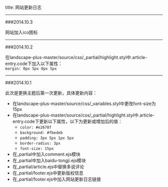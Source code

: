 title: 网站更新日志

---

###2014.10.3

网站加入ico图标

---

###2014.10.2

在landscape-plus-master/source/css/_partial/highlight.styl中.article-entry.code下加入以下属性：  
	`margin: 0px 5px 0px 5px`

---
###2014.10.1

此次是更换主题后第一次更新，具体更新内容：

* 在landscape-plus-master/source/css/_variables.styl中更改font-size为15px
* 在landscape-plus-master/source/css/_partial/highlight.styl中.article-entry.code下更新以下属性，以下为更新或增加后的值：  
	* `color: #e2678f`
	* `background: #fbedeb`
	* `padding: 3px 5px 1px 5px`
	* `border-radius: 3px`
	* `font-size: 15px`
* 在_partial中加入comment.ejs模块
* 在_partial中加入baidu-tongji.ejs模块
* 在_partial/article.ejs中替换多说评论
* 在_partial/footer.ejs中更新版权信息
* 在_partial/footer.ejs中加入网站更新日志链接